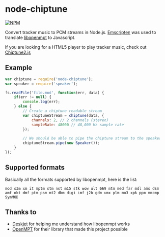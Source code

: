 # node-chiptune
[![NPM](https://nodei.co/npm/node-chiptune.png)](https://nodei.co/npm/node-chiptune/)

Convert tracker music to PCM streams in Node.js.
[Emscripten](https://github.com/kripken/emscripten) was used to translate [libopenmpt](http://lib.openmpt.org/libopenmpt) to Javascript.

If you are looking for a HTML5 player to play tracker music, check out [Chiptune2.js](https://github.com/deskjet/chiptune2.js)

## Example

```javascript
var chiptune = require('node-chiptune');
var speaker = require('speaker');

fs.readFile('file.mod', function(err, data) {
    if(err != null) {
        console.log(err);
    } else {
        // Create a chiptune readable stream
        var chiptuneStream = chiptune(data, {
            channels: 2, // 2 channels (stereo)
            sampleRate: 48000 // 48,000 Hz sample rate
        });
        
        // We should be able to pipe the chiptune stream to the speaker
        chiptuneStream.pipe(new Speaker());
    }
});
```

## Supported formats
Basically all the formats supported by libopenmpt, here is the list:

`mod s3m xm it mptm stm nst m15 stk wow ult 669 mtm med far mdl ams dsm amf okt dmf ptm psm mt2 dbm digi imf j2b gdm umx plm mo3 xpk ppm mmcmp SymMOD`

## Thanks to

* [Deskjet](https://github.com/deskjet) for helping me understand how libopenmpt works
* [OpenMPT](http://openmpt.org/) for their library that made this project possible